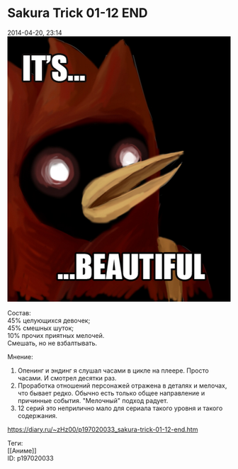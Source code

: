 Sakura Trick 01-12 END
=======================

   
 2014-04-20, 23:14   
    [![](pics/7146780e2ff9.jpg)](http://www.radikal.ru)     
   
 Состав:   
 45% целующихся девочек;   
 45% смешных шуток;   
 10% прочих приятных мелочей.   
 Смешать, но не взбалтывать.   
   
 Мнение:   
 1. Опенинг и эндинг я слушал часами в цикле на плеере. Просто часами. И смотрел десятки раз.   
 2. Проработка отношений персонажей отражена в деталях и мелочах, что бывает редко. Обычно есть только общее направление и причинные события. "Мелочный" подход радует.   
 3. 12 серий это неприлично мало для сериала такого уровня и такого содержания.   
    
 <https://diary.ru/~zHz00/p197020033_sakura-trick-01-12-end.htm>   
   
 Теги:   
 [[Аниме]]   
 ID: p197020033